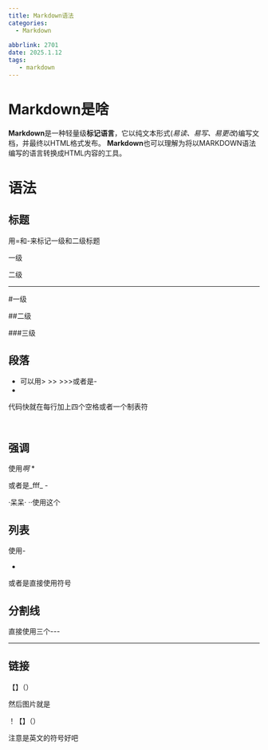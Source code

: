 ```yaml
---
title: Markdown语法
categories:
  - Markdown
  
abbrlink: 2701
date: 2025.1.12
tags: 
   - markdown
---
```


# Markdown是啥

**Markdown**是一种轻量级**标记语言**，它以纯文本形式(*易读、易写、易更改*)编写文档，并最终以HTML格式发布。
**Markdown**也可以理解为将以MARKDOWN语法编写的语言转换成HTML内容的工具。

# 语法

## 标题

用=和-来标记一级和二级标题

一级

二级

-----

#一级

##二级

###三级

## 段落

- 可以用> >> >>>或者是- 
- 

代码快就在每行加上四个空格或者一个制表符

```

```

```

```

## 强调

使用*啊*  * 

或者是_fff_    -

·呆呆·  ··使用这个

## 列表

使用-

- 

或者是直接使用符号

## 分割线

直接使用三个---

---

## 链接

【】（）

然后图片就是

！【】（）

注意是英文的符号好吧